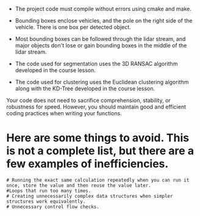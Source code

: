 + The project code must compile without errors using cmake and make.

+ Bounding boxes enclose vehicles, and the pole on the right side of the vehicle. There is one box per detected object.

+ Most bounding boxes can be followed through the lidar stream, and major objects don't lose or gain bounding boxes in the middle of the lidar stream.

+ The code used for segmentation uses the 3D RANSAC algorithm developed in the course lesson.

+ The code used for clustering uses the Euclidean clustering algorithm along with the KD-Tree developed in the course lesson.


Your code does not need to sacrifice comprehension, stability, or robustness for speed. However, you should maintain good and efficient coding practices when writing your functions.

# Here are some things to avoid. This is not a complete list, but there are a few examples of inefficiencies.

    # Running the exact same calculation repeatedly when you can run it once, store the value and then reuse the value later.
    #Loops that run too many times.
    # Creating unnecessarily complex data structures when simpler structures work equivalently.
    # Unnecessary control flow checks.
